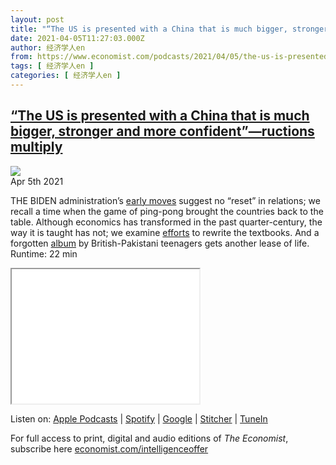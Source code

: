 ```yaml
---
layout: post
title: "“The US is presented with a China that is much bigger, stronger and more confident”—ructions multiply"
date: 2021-04-05T11:27:03.000Z
author: 经济学人en
from: https://www.economist.com/podcasts/2021/04/05/the-us-is-presented-with-a-china-that-is-much-bigger-stronger-and-more-confident-ructions-multiply
tags: [ 经济学人en ]
categories: [ 经济学人en ]
---
```

<!--1617622023000-->
[“The US is presented with a China that is much bigger, stronger and more confident”—ructions multiply](https://www.economist.com/podcasts/2021/04/05/the-us-is-presented-with-a-china-that-is-much-bigger-stronger-and-more-confident-ructions-multiply)
------

<div>
<img src="https://images.weserv.nl/?url=www.economist.com/img/b/1280/720/90/sites/default/files/20210403_blp509_0.jpg"/><div></div><aside ><div ><time itemscope="" itemType="http://schema.org/DateTime" dateTime="2021-04-05T11:12:02Z" >Apr 5th 2021</time><meta itemProp="author" content="The Economist"/></div><div ></div></aside><p >THE BIDEN administration’s <a href="https://www.economist.com/china/2021/03/20/a-hostile-meeting-sets-the-tone-for-us-china-relations">early moves</a> suggest no “reset” in relations; we recall a time when the game of ping-pong brought the countries back to the table. Although economics has transformed in the past quarter-century, the way it is taught has not; we examine <a href="https://www.economist.com/finance-and-economics/2021/03/20/efforts-to-modernise-economics-teaching-are-gathering-steam">efforts</a> to rewrite the textbooks. And a forgotten <a href="https://www.economist.com/prospero/2021/02/26/disco-se-aagay-fused-synth-pop-and-the-sounds-of-the-subcontinent">album</a> by British-Pakistani teenagers gets another lease of life. Runtime: 22 min</p><p ><iframe height="215" src="//embed.acast.com/theintelligencepodcast/hesaid-xisaid-america-chinaructions"></iframe></p><p >Listen on: <a href="https://www.economist.comhttps://itunes.apple.com/us/podcast/id1449631195?mt=2&amp;ls=1">Apple Podcasts</a> | <a href="https://www.economist.comhttps://open.spotify.com/show/12zKAMNyS2GNentUzxq9QN">Spotify</a> | <a href="https://www.economist.comhttps://www.google.com/podcasts?feed=aHR0cHM6Ly9yc3MuYWNhc3QuY29tL3RoZWludGVsbGlnZW5jZXBvZGNhc3Q">Google</a> | <a href="https://www.economist.comhttps://www.stitcher.com/s?fid=357733&amp;refid=stpr">Stitcher</a> | <a href="https://www.economist.comhttps://tunein.com/podcasts/News--Politics-Podcasts/The-Intelligence-p1186979/">TuneIn</a></p><p >For full access to print, digital and audio editions of <em>The Economist</em>, subscribe here <a href="https://www.economist.comhttps://economist.com/intelligenceoffer">economist.com/intelligenceoffer</a></p>
</div>
